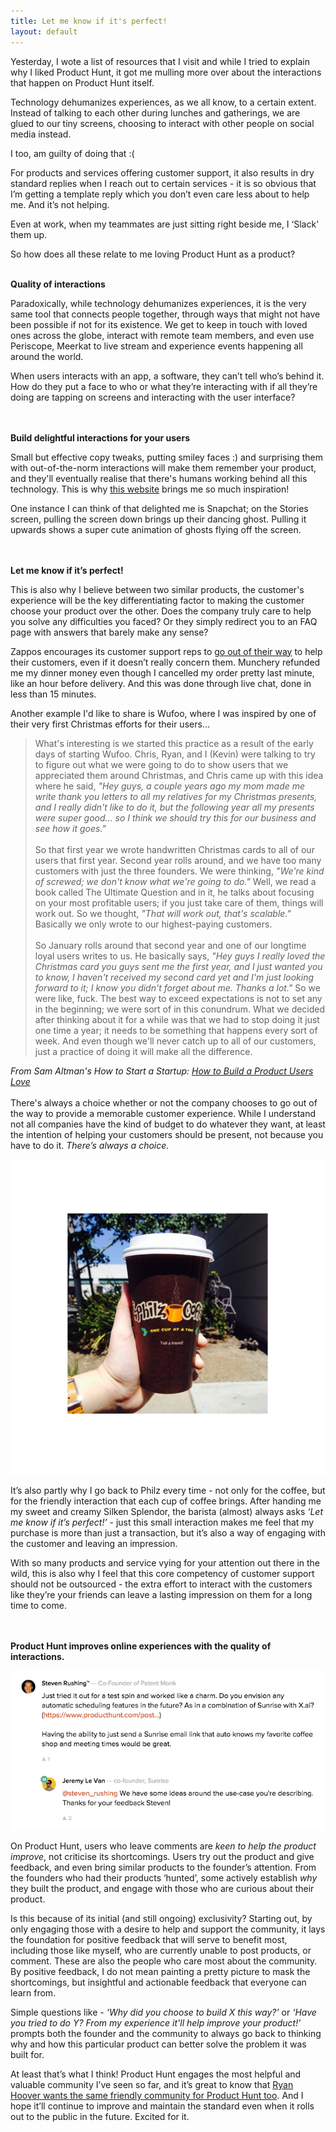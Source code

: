 ```yaml
---
title: Let me know if it's perfect!
layout: default
---
```


Yesterday, I wote a list of resources that I visit and while I tried to explain why I liked Product Hunt, it got me mulling more over about the interactions that happen on Product Hunt itself. 

Technology dehumanizes experiences, as we all know, to a certain extent. Instead of talking to each other during lunches and gatherings, we are glued to our tiny screens, choosing to interact with other people on social media instead. 

I too, am guilty of doing that :(

For products and services offering customer support, it also results in dry standard replies when I reach out to certain services - it is so obvious that I’m getting a template reply which you don’t even care less about to help me. And it’s not helping.

Even at work, when my teammates are just sitting right beside me, I ‘Slack’ them up.

So how does all these relate to me loving Product Hunt as a product?
<br></br>

<b>Quality of interactions</b>

Paradoxically, while technology dehumanizes experiences, it is the very same tool that connects people together, through ways that might not have been possible if not for its existence. We get to keep in touch with loved ones across the globe, interact with remote team members, and even use Periscope, Meerkat to live stream and experience events happening all around the world. 

When users interacts with an app, a software, they can’t tell who’s behind it. How do they put a face to who or what they’re interacting with if all they’re doing are tapping on screens and interacting with the user interface?

<br></br>
<b>Build delightful interactions for your users</b>

Small but effective copy tweaks, putting smiley faces :) and surprising them with out-of-the-norm interactions will make them remember your product, and they'll eventually realise that there's humans working behind all this technology. This is why <a href="http://littlebigdetails.com">this website</a> brings me so much inspiration!

One instance I can think of that delighted me is Snapchat; on the Stories screen, pulling the screen down brings up their dancing ghost. Pulling it upwards shows a super cute animation of ghosts flying off the screen. 

<br></br>
<b>Let me know if it’s perfect!</b>

This is also why I believe between two similar products, the customer's experience will be the key differentiating factor to making the customer choose your product over the other. Does the company truly care to help you solve any difficulties you faced? Or they simply redirect you to an FAQ page with answers that barely make any sense?

Zappos encourages its customer support reps to <a href="http://www.businessinsider.com/zappos-customer-service-crm-2012-1">go out of their way</a> to help their customers, even if it doesn’t really concern them. Munchery refunded me my dinner money even though I cancelled my order pretty last minute, like an hour before delivery. And this was done through live chat, done in less than 15 minutes.

Another example I'd like to share is Wufoo, where I was inspired by one of their very first Christmas efforts for their users...

> What's interesting is we started this practice as a result of the early days of starting Wufoo. Chris, Ryan, and I (Kevin) were talking to try to figure out what we were going to do to show users that we appreciated them around Christmas, and Chris came up with this idea where he said, <i>"Hey guys, a couple years ago my mom made me write thank you letters to all my relatives for my Christmas presents, and I really didn't like to do it, but the following year all my presents were super good... so I think we should try this for our business and see how it goes."</i>
<br></br>So that first year we wrote handwritten Christmas cards to all of our users that first year. Second year rolls around, and we have too many customers with just the three founders. We were thinking, <i>"We're kind of screwed; we don't know what we're going to do."</i> Well, we read a book called The Ultimate Question and in it, he talks about focusing on your most profitable users; if you just take care of them, things will work out. So we thought, <i>"That will work out, that's scalable."</i> Basically we only wrote to our highest-paying customers. <br></br>So January rolls around that second year and one of our longtime loyal users writes to us. He basically says, <i>"Hey guys I really loved the Christmas card you guys sent me the first year, and I just wanted you to know, I haven't received my second card yet and I'm just looking forward to it; I know you didn't forget about me. Thanks a lot."</i> So we were like, fuck. The best way to exceed expectations is not to set any in the beginning; we were sort of in this conundrum. What we decided after thinking about it for a while was that we had to stop doing it just one time a year; it needs to be something that happens every sort of week. And even though we'll never catch up to all of our customers, just a practice of doing it will make all the difference.</quote>

<i>From Sam Altman's How to Start a Startup: <a href="http://startupclass.samaltman.com/courses/lec07/">How to Build a Product Users Love</a></i>
<br></br>
There's always a choice whether or not the company chooses to go out of the way to provide a memorable customer experience. While I understand not all companies have the kind of budget to do whatever they want, at least the intention of helping your customers should be present, not because you have to do it. <i>There’s always a choice.</i>

![Philz](/assets/philz.png)

It’s also partly why I go back to Philz every time - not only for the coffee, but for the friendly interaction that each cup of coffee brings. After handing me my sweet and creamy Silken Splendor, the barista (almost) always asks <i>‘Let me know if it’s perfect!’</i> - just this small interaction makes me feel that my purchase is more than just a transaction, but it’s also a way of engaging with the customer and leaving an impression.

With so many products and service vying for your attention out there in the wild, this is also why I feel that this core competency of customer support should not be outsourced - the extra effort to interact with the customers like they’re your friends can leave a lasting impression on them for a long time to come.

<br></br>
<b>Product Hunt improves online experiences with the quality of interactions.</b>

![ProductHunt](/assets/phfeedback.png)

On Product Hunt, users who leave comments are <i>keen to help the product improve</i>, not criticise its shortcomings. Users try out the product and give feedback, and even bring similar products to the founder’s attention. From the founders who had their products ‘hunted’, some actively establish <i>why</i> they built the product, and engage with those who are curious about their product.

Is this because of its initial (and still ongoing) exclusivity? Starting out, by only engaging those with a desire to help and support the community, it lays the foundation for positive feedback that will serve to benefit most, including those like myself, who are currently unable to post products, or comment. These are also the people who care most about the community. By positive feedback, I do not mean painting a pretty picture to mask the shortcomings, but insightful and actionable feedback that everyone can learn from.

Simple questions like - <i>‘Why did you choose to build X this way?’</i> or <i>‘Have you tried to do Y? From my experience it'll help improve your product!’</i> prompts both the founder and the community to always go back to thinking why and how this particular product can better solve the problem it was built for.

At least that’s what I think! Product Hunt engages the most helpful and valuable community I’ve seen so far, and it’s great to know that <a href="https://medium.com/@rrhoover/stay-classy-internet-b9f0d8b35321">Ryan Hoover wants the same friendly community for Product Hunt too</a>. And I hope it’ll continue to improve and maintain the standard even when it rolls out to the public in the future. Excited for it.
